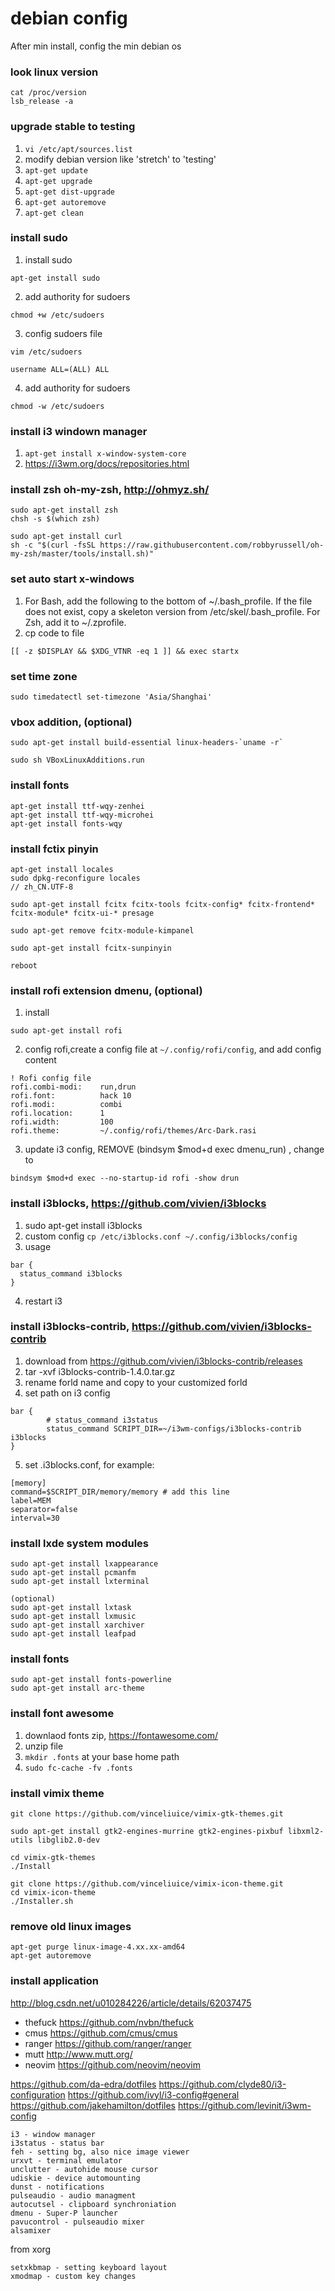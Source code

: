 # debian config

After min install, config the min debian os

### look linux version
```
cat /proc/version
lsb_release -a
```

### upgrade stable to testing
1. `vi /etc/apt/sources.list`
2. modify debian version like 'stretch' to 'testing'
3. `apt-get update `
4. `apt-get upgrade `
5. `apt-get dist-upgrade `
6. `apt-get autoremove`
7. `apt-get clean`

### install sudo
1. install sudo
```
apt-get install sudo
```
2. add authority for sudoers
```
chmod +w /etc/sudoers
```
3. config sudoers file
```
vim /etc/sudoers

username ALL=(ALL) ALL
```
4. add authority for sudoers
```
chmod -w /etc/sudoers
```

### install i3 windown manager
1. `apt-get install x-window-system-core`
2. https://i3wm.org/docs/repositories.html


### install zsh oh-my-zsh, http://ohmyz.sh/
```
sudo apt-get install zsh
chsh -s $(which zsh)

sudo apt-get install curl
sh -c "$(curl -fsSL https://raw.githubusercontent.com/robbyrussell/oh-my-zsh/master/tools/install.sh)"

```

### set auto start x-windows
1. For Bash, add the following to the bottom of ~/.bash_profile. If the file does not exist, copy a skeleton version from /etc/skel/.bash_profile. For Zsh, add it to ~/.zprofile. 
2. cp code to file
```
[[ -z $DISPLAY && $XDG_VTNR -eq 1 ]] && exec startx
```

### set time zone
```
sudo timedatectl set-timezone 'Asia/Shanghai'
```

### vbox addition, (optional)
```
sudo apt-get install build-essential linux-headers-`uname -r`

sudo sh VBoxLinuxAdditions.run
```

### install fonts
```
apt-get install ttf-wqy-zenhei
apt-get install ttf-wqy-microhei
apt-get install fonts-wqy
```

### install fctix pinyin
```
apt-get install locales
sudo dpkg-reconfigure locales
// zh_CN.UTF-8

sudo apt-get install fcitx fcitx-tools fcitx-config* fcitx-frontend* fcitx-module* fcitx-ui-* presage

sudo apt-get remove fcitx-module-kimpanel

sudo apt-get install fcitx-sunpinyin

reboot
```

### install rofi extension dmenu, (optional)
1. install 
```
sudo apt-get install rofi
```
2. config rofi,create a config file at `~/.config/rofi/config`, and add config content
```
! Rofi config file
rofi.combi-modi:    run,drun
rofi.font:          hack 10
rofi.modi:          combi
rofi.location:      1
rofi.width:         100
rofi.theme:         ~/.config/rofi/themes/Arc-Dark.rasi
```

3. update i3 config, REMOVE (bindsym $mod+d exec dmenu_run) , change to
```
bindsym $mod+d exec --no-startup-id rofi -show drun
```



### install i3blocks, https://github.com/vivien/i3blocks
1. sudo apt-get install i3blocks
2. custom config 
`cp /etc/i3blocks.conf ~/.config/i3blocks/config `
3. usage
```
bar {
  status_command i3blocks
}
``` 

4. restart i3


### install i3blocks-contrib, https://github.com/vivien/i3blocks-contrib
1. download from https://github.com/vivien/i3blocks-contrib/releases
2. tar -xvf i3blocks-contrib-1.4.0.tar.gz
3. rename forld name and copy to your customized forld
4. set path on i3 config
```
bar {
        # status_command i3status
        status_command SCRIPT_DIR=~/i3wm-configs/i3blocks-contrib i3blocks
}
```
5. set .i3blocks.conf, for example:
```
[memory]
command=$SCRIPT_DIR/memory/memory # add this line
label=MEM
separator=false
interval=30
```

### install lxde system modules
```
sudo apt-get install lxappearance
sudo apt-get install pcmanfm
sudo apt-get install lxterminal

(optional)
sudo apt-get install lxtask
sudo apt-get install lxmusic
sudo apt-get install xarchiver
sudo apt-get install leafpad
```

### install fonts
```
sudo apt-get install fonts-powerline
sudo apt-get install arc-theme
```

### install font awesome
1. downlaod fonts zip, https://fontawesome.com/
2. unzip file
3. `mkdir .fonts` at your base home path
4. `sudo fc-cache -fv .fonts`


### install vimix theme
```
git clone https://github.com/vinceliuice/vimix-gtk-themes.git

sudo apt-get install gtk2-engines-murrine gtk2-engines-pixbuf libxml2-utils libglib2.0-dev

cd vimix-gtk-themes
./Install

git clone https://github.com/vinceliuice/vimix-icon-theme.git
cd vimix-icon-theme
./Installer.sh
```

### remove old linux images
```
apt-get purge linux-image-4.xx.xx-amd64
apt-get autoremove
```

### install application
http://blog.csdn.net/u010284226/article/details/62037475
- thefuck https://github.com/nvbn/thefuck
- cmus https://github.com/cmus/cmus
- ranger https://github.com/ranger/ranger
- mutt http://www.mutt.org/
- neovim https://github.com/neovim/neovim

https://github.com/da-edra/dotfiles
https://github.com/clyde80/i3-configuration
https://github.com/ivyl/i3-config#general
https://github.com/jakehamilton/dotfiles
https://github.com/levinit/i3wm-config

    i3 - window manager
    i3status - status bar
    feh - setting bg, also nice image viewer
    urxvt - terminal emulator
    unclutter - autohide mouse cursor
    udiskie - device automounting
    dunst - notifications
    pulseaudio - audio managment
    autocutsel - clipboard synchroniation
    dmenu - Super-P launcher
    pavucontrol - pulseaudio mixer
    alsamixer

from xorg

    setxkbmap - setting keyboard layout
    xmodmap - custom key changes

